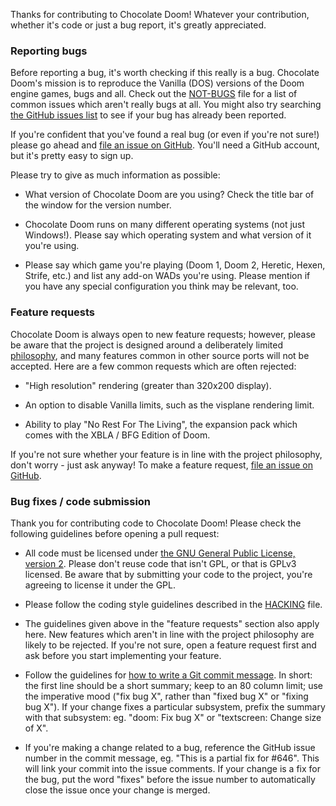 Thanks for contributing to Chocolate Doom! Whatever your contribution,
whether it's code or just a bug report, it's greatly appreciated.

### Reporting bugs

Before reporting a bug, it's worth checking if this really is a bug.
Chocolate Doom's mission is to reproduce the Vanilla (DOS) versions of
the Doom engine games, bugs and all. Check out the
[NOT-BUGS](../NOT-BUGS) file for a list of common issues which aren't
really bugs at all. You might also try searching [the GitHub issues
list](https://github.com/chocolate-doom/chocolate-doom/issues) to see
if your bug has already been reported.

If you're confident that you've found a real bug (or even if you're
not sure!) please go ahead and [file an issue on
GitHub](https://github.com/chocolate-doom/chocolate-doom/issues/new).
You'll need a GitHub account, but it's pretty easy to sign up.

Please try to give as much information as possible:

* What version of Chocolate Doom are you using? Check the title bar of
  the window for the version number.

* Chocolate Doom runs on many different operating systems (not just
  Windows!). Please say which operating system and what version of it
  you're using.

* Please say which game you're playing (Doom 1, Doom 2, Heretic,
  Hexen, Strife, etc.) and list any add-on WADs you're using. Please
  mention if you have any special configuration you think may be
  relevant, too.

### Feature requests

Chocolate Doom is always open to new feature requests; however, please
be aware that the project is designed around a deliberately limited
[philosophy](../PHILOSOPHY), and many features common in other source
ports will not be accepted. Here are a few common requests which are
often rejected:

* "High resolution" rendering (greater than 320x200 display).

* An option to disable Vanilla limits, such as the visplane rendering
  limit.

* Ability to play "No Rest For The Living", the expansion pack which
  comes with the XBLA / BFG Edition of Doom.

If you're not sure whether your feature is in line with the project
philosophy, don't worry - just ask anyway!
To make a feature request, [file an issue on
GitHub](https://github.com/chocolate-doom/chocolate-doom/issues/new).

### Bug fixes / code submission

Thank you for contributing code to Chocolate Doom! Please check the
following guidelines before opening a pull request:

* All code must be licensed under [the GNU General Public License,
  version 2](https://www.gnu.org/licenses/old-licenses/gpl-2.0.en.html).
  Please don't reuse code that isn't GPL, or that is GPLv3 licensed.
  Be aware that by submitting your code to the project, you're agreeing
  to license it under the GPL.

* Please follow the coding style guidelines described in the
  [HACKING](../HACKING) file.

* The guidelines given above in the "feature requests" section also
  apply here. New features which aren't in line with the project
  philosophy are likely to be rejected. If you're not sure, open a
  feature request first and ask before you start implementing your
  feature.

* Follow the guidelines for [how to write a Git commit
  message](http://chris.beams.io/posts/git-commit/). In short: the
  first line should be a short summary; keep to an 80 column limit;
  use the imperative mood ("fix bug X", rather than "fixed bug X" or
  "fixing bug X"). If your change fixes a particular subsystem,
  prefix the summary with that subsystem: eg. "doom: Fix bug X" or
  "textscreen: Change size of X".

* If you're making a change related to a bug, reference the GitHub
  issue number in the commit message, eg. "This is a partial fix
  for #646". This will link your commit into the issue comments. If
  your change is a fix for the bug, put the word "fixes" before the
  issue number to automatically close the issue once your change
  is merged.

